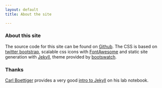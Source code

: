 ```yaml
---
layout: default
title: About the site

---
```


### About this site

The source code for this site can be found on [Github](https://github.com/saq/saq.github.io). The CSS is based on [twitter bootstrap](http://twitter.github.com/bootstrap/), scalable css icons with [FontAwesome](http://fortawesome.github.com/Font-Awesome) and static site generation with [Jekyll](http://jekyllrb.com), theme provided by [bootswatch](http://bootswatch.com/).

### Thanks

[Carl Boettiger](http://carlboettiger.info/) provides a very good [intro to Jekyll](http://carlboettiger.info/2012/12/30/learning-jekyll.html) on his lab notebook.


